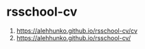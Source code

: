 # rsschool-cv
1. https://alehhunko.github.io/rsschool-cv/cv
2. https://alehhunko.github.io/rsschool-cv/
